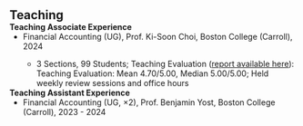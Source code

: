  
 <h2 id="teaching" style="margin: 2px 0px 0px;"> <br> 
<br> Teaching</h2>
 
<h4 style="margin:0 0  0;">Teaching Associate Experience</h4>  
<ul style="margin:0 0 0;">
  <li><autocolor> Financial Accounting (UG), Prof. Ki-Soon Choi, Boston College (Carroll), 2024 </autocolor></li>
  <ul>
       <li> 3 Sections, 99 Students; Teaching Evaluation (<a href="https://www.dropbox.com/home/Teaching/Fin%20Acct%202024%20Fall/Evaluation_2024Fall">report available here</a>): Teaching Evaluation: Mean 4.70/5.00, Median 5.00/5.00; Held weekly review sessions and office hours </li>
     </ul>
</ul> 

<h4 style="margin:0 0px 0;">Teaching Assistant Experience</h4>  
<ul style="margin:0 0 5px;">
       <li><autocolor>Financial Accounting (UG, ×2), Prof. Benjamin Yost, Boston College (Carroll), 2023 - 2024 </strong></autocolor></li>
</ul>
